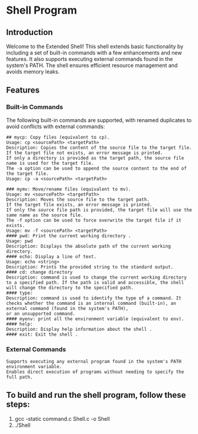 # Shell Program
## Introduction
Welcome to the Extended Shell! This shell extends basic functionality by including a set of built-in commands with a few enhancements and new features. It also supports executing external commands 
found in the system's PATH. The shell ensures efficient resource management and avoids memory leaks.

## Features
### Built-in Commands

The following built-in commands are supported, with renamed duplicates to avoid conflicts with external commands:

    ## mycp: Copy files (equivalent to cp).
    Usage: cp <sourcePath> <targetPath>
    Description: Copies the content of the source file to the target file.
    If the target file not exists, an error message is printed.
    If only a directory is provided as the target path, the source file name is used for the target file.
    The -a option can be used to append the source content to the end of the target file.
    Usage: cp -a <sourcePath> <targetPath>
    
    ### mymv: Move/rename files (equivalent to mv).
    Usage: mv <sourcePath> <targetPath>
    Description: Moves the source file to the target path.
    If the target file exists, an error message is printed.
    If only the source file path is provided, the target file will use the same name as the source file.
    The -f option can be used to force overwrite the target file if it exists.
    Usage: mv -f <sourcePath> <targetPath>
    #### pwd: Print the current working directory .
    Usage: pwd
    Description: Displays the absolute path of the current working directory.
    #### echo: Display a line of text.
    Usage: echo <string>
    Description: Prints the provided string to the standard output.
    #### cd: change directory
    Description: command is used to change the current working directory to a specified path. If the path is valid and accessible, the shell will change the directory to the specified path.
    #### type:
    Description: command is used to identify the type of a command. It checks whether the command is an internal command (built-in), an external command (found in the system's PATH), 
    or an unsupported command.
    #### myenv: print all the environment variable (equivalent to env).
    #### help: 
    Description: Display help information about the shell .
    #### exit: Exit the shell .
### External Commands

    Supports executing any external program found in the system's PATH environment variable.
    Enables direct execution of programs without needing to specify the full path.

## To build and run the shell program, follow these steps:
1. gcc -static command.c Shell.c -o Shell
2. ./Shell
